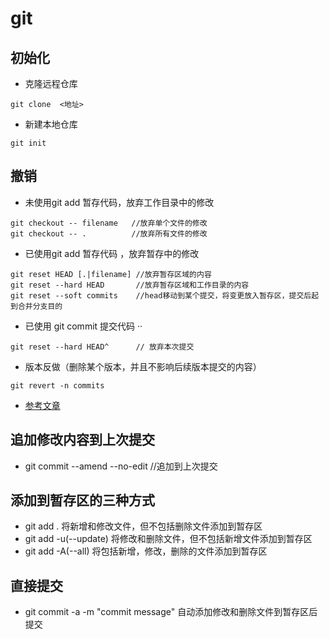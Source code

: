 # git
## 初始化
- 克隆远程仓库
```shell
git clone  <地址>
```
- 新建本地仓库
```shell
git init 
```
## 撤销
- 未使用git add 暂存代码，放弃工作目录中的修改
```shell
git checkout -- filename   //放弃单个文件的修改
git checkout -- .          //放弃所有文件的修改 
```
- 已使用git add 暂存代码 ，放弃暂存中的修改
```shell
git reset HEAD [.|filename] //放弃暂存区域的内容
git reset --hard HEAD       //放弃暂存区域和工作目录的内容
git reset --soft commits    //head移动到某个提交，将变更放入暂存区，提交后起到合并分支目的
```
- 已使用 git commit 提交代码 ··
```shell
git reset --hard HEAD^      // 放弃本次提交
```
- 版本反做（删除某个版本，并且不影响后续版本提交的内容）
``` shell
git revert -n commits
```
- [参考文章](https://blog.csdn.net/asoar/article/details/84111841)
## 追加修改内容到上次提交
  - git commit  --amend --no-edit //追加到上次提交 
## 添加到暂存区的三种方式
  - git add .  将新增和修改文件，但不包括删除文件添加到暂存区
  - git add -u(--update) 将修改和删除文件，但不包括新增文件添加到暂存区
  - git add -A(--all) 将包括新增，修改，删除的文件添加到暂存区 
## 直接提交
  - git commit -a -m "commit message" 自动添加修改和删除文件到暂存区后提交